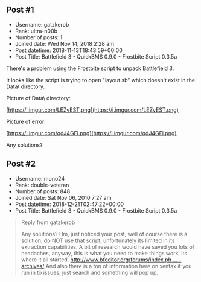 ## Post #1
- Username: gatzkerob
- Rank: ultra-n00b
- Number of posts: 1
- Joined date: Wed Nov 14, 2018 2:28 am
- Post datetime: 2018-11-13T18:43:59+00:00
- Post Title: Battlefield 3 - QuickBMS 0.9.0 - Frostbite Script 0.3.5a

There's a problem using the Frostbite script to unpack Battlefield 3.

It looks like the script is trying to open "layout.sb" which doesn't exist in the Data\ directory.

Picture of Data\ directory:

[https://i.imgur.com/LEZvEST.png](https://i.imgur.com/LEZvEST.png)

Picture of error:

[https://i.imgur.com/qdJ4GFi.png](https://i.imgur.com/qdJ4GFi.png)

Any solutions?
## Post #2
- Username: mono24
- Rank: double-veteran
- Number of posts: 848
- Joined date: Sat Nov 06, 2010 7:27 am
- Post datetime: 2018-12-21T02:47:22+00:00
- Post Title: Battlefield 3 - QuickBMS 0.9.0 - Frostbite Script 0.3.5a

> Reply from gatzkerob
>
> Any solutions?
Hm, just noticed your post, well of course there is a solution, do NOT use that script, unfortunately its limited in its extraction capabilities.
A bit of research would have saved you lots of headaches, anyway, this is what you need to make things work, its where it all started.
[http://www.bfeditor.org/forums/index.ph ... -archives/](http://www.bfeditor.org/forums/index.php?/topic/15731-file-dumper-for-sbtoc-archives/)
And also there is a ton of information here on xentax if you run in to issues, just search and something will pop up.
